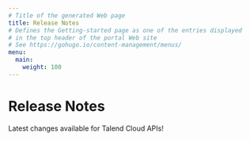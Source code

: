 ```yaml
---
# Title of the generated Web page
title: Release Notes
# Defines the Getting-started page as one of the entries displayed 
# in the top header of the portal Web site
# See https://gohugo.io/content-management/menus/
menu:
  main:
    weight: 100
---
```

# Release Notes

Latest changes available for Talend Cloud APIs!